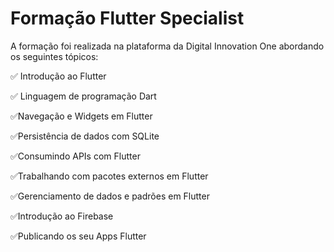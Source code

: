 # Formação Flutter Specialist
A formação foi realizada na plataforma da Digital Innovation One abordando os seguintes tópicos:

:white_check_mark: Introdução ao Flutter

:white_check_mark: Linguagem de programação Dart

:white_check_mark:Navegação e Widgets em Flutter

:white_check_mark:Persistência de dados com SQLite

:white_check_mark:Consumindo APIs com Flutter

:white_check_mark:Trabalhando com pacotes externos em Flutter

:white_check_mark:Gerenciamento de dados e padrões em Flutter

:white_check_mark:Introdução ao Firebase

:white_check_mark:Publicando os seu Apps Flutter
